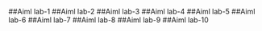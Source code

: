 ##Aiml lab-1 ##Aiml lab-2 ##Aiml lab-3 ##Aiml lab-4 ##Aiml lab-5 ##Aiml lab-6 ##Aiml lab-7 ##Aiml lab-8 ##Aiml lab-9 ##Aiml lab-10
